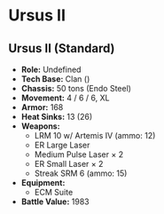 # Ursus II
## Ursus II (Standard)
- **Role:** Undefined
- **Tech Base:** Clan ()
- **Chassis:** 50 tons (Endo Steel)
- **Movement:** 4 / 6 / 6, XL
- **Armor:** 168
- **Heat Sinks:** 13 (26)
- **Weapons:**
  - LRM 10 w/ Artemis IV (ammo: 12)
  - ER Large Laser
  - Medium Pulse Laser × 2
  - ER Small Laser × 2
  - Streak SRM 6 (ammo: 15)
- **Equipment:**
  - ECM Suite
- **Battle Value:** 1983

